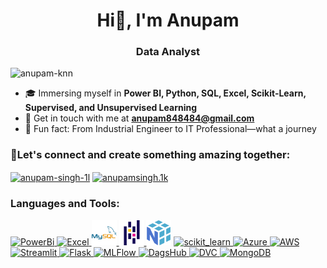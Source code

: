 <h1 align="center">Hi👋, I'm Anupam</h1>
<h3 align="center">Data Analyst</h3>

<p align="left"> <img src="https://komarev.com/ghpvc/?username=AnupamKNN&label=Profile%20views&color=blue&style=plactic" alt="anupam-knn" /></p>

- 🎓 Immersing myself in **Power BI, Python, SQL, Excel, Scikit-Learn, Supervised, and Unsupervised Learning**
- 📧 Get in touch with me at **anupam848484@gmail.com**
- 💼 Fun fact: From Industrial Engineer to IT Professional—what a journey

<h3 align="left">🌟Let's connect and create something amazing together:</h3>
<p align="left">
<a href="https://www.linkedin.com/in/anupam-singh-1l" target="blank"><img align="center" src="https://raw.githubusercontent.com/rahuldkjain/github-profile-readme-generator/master/src/images/icons/Social/linked-in-alt.svg" alt="anupam-singh-1l" height="30" width="40" /></a>
<a href="https://www.instagram.com/anupamsingh.1k" target="blank"><img align="center" src="https://raw.githubusercontent.com/rahuldkjain/github-profile-readme-generator/master/src/images/icons/Social/instagram.svg" alt="anupamsingh.1k" height="30" width="40" /></a>
</p>

<h3 align="left">Languages and Tools:</h3>
<p align="left"> <a href="https://powerbi.microsoft.com/en-au/" target="_blank" rel="noreferrer"> <img src="https://logos-world.net/wp-content/uploads/2022/02/Microsoft-Power-BI-Symbol.png" alt="PowerBi" width="40" height="40"/> </a> 
 <a href="https://www.microsoft.com/en-in/microsoft-365/excel" target="_blank" rel="noreferrer"> <img src="https://cdn1.iconfinder.com/data/icons/famous-brand-apps/100/_-04-512.png" alt="Excel" width="40" height="40"/> </a>
 <a href="https://www.mysql.com/" target="_blank" rel="noreferrer"> <img src="https://raw.githubusercontent.com/devicons/devicon/master/icons/mysql/mysql-original-wordmark.svg" alt="mysql" width="40" height="40"/> </a>
 <a href="https://pandas.pydata.org/" target="_blank" rel="noreferrer"> <img src="https://raw.githubusercontent.com/devicons/devicon/2ae2a900d2f041da66e950e4d48052658d850630/icons/pandas/pandas-original.svg" alt="pandas" width="40" height="40"/> </a>
 <a href="https://numpy.org/" target="_blank" rel="noreferrer">
  <img src="https://raw.githubusercontent.com/devicons/devicon/master/icons/numpy/numpy-original.svg" alt="numpy" width="40" height="40"/></a>
  <a href="https://git-scm.com/" target="_blank" rel="noreferrer">  <img src="https://upload.wikimedia.org/wikipedia/commons/0/05/Scikit_learn_logo_small.svg" alt="scikit_learn" width="40" height="40"/> </a>  <a href="https://www.selenium.dev" target="_blank" rel="noreferrer"> </a>
  <a href="https://azure.microsoft.com/" target="_blank" rel="noreferrer">
    <img src="https://upload.wikimedia.org/wikipedia/commons/f/fa/Microsoft_Azure.svg" alt="Azure" width="40" height="40"/>
  </a>
  <a href="https://aws.amazon.com/" target="_blank" rel="noreferrer">
    <img src="https://upload.wikimedia.org/wikipedia/commons/9/93/Amazon_Web_Services_Logo.svg" alt="AWS" width="40" height="40"/>
  </a>
  <a href="https://streamlit.io/" target="_blank" rel="noreferrer">
    <img src="https://streamlit.io/images/brand/streamlit-logo-secondary-colormark-darktext.svg" alt="Streamlit" width="40" height="40"/>
  </a>
  <a href="https://flask.palletsprojects.com/" target="_blank" rel="noreferrer">
    <img src="https://upload.wikimedia.org/wikipedia/commons/3/3c/Flask_logo.svg" alt="Flask" width="40" height="40"/>
  </a>
  <a href="https://mlflow.org/" target="_blank" rel="noreferrer">
    <img src="https://avatars.githubusercontent.com/u/45141633?s=200&v=4" alt="MLFlow" width="40" height="40"/>
  </a>
  <a href="https://dagshub.com/" target="_blank" rel="noreferrer">
    <img src="https://cdn.brandfetch.io/id0ycwXVhg/theme/light/logo.svg?c=1dxbfHSJFAPEGdCLU4o5B" alt="DagsHub" width="40" height="40"/>
  </a>
  <a href="https://dvc.org/" target="_blank" rel="noreferrer">
    <img src="https://cdn.brandfetch.io/id16tXJ5GC/w/250/h/250/theme/dark/logo.png?c=1dxbfHSJFAPEGdCLU4o5B" alt="DVC" width="40" height="40"/>
  </a>
  <a href="https://www.mongodb.com/" target="_blank" rel="noreferrer">
    <img src="https://www.svgrepo.com/show/331488/mongodb.svg" alt="MongoDB" width="40" height="40"/>
  </a>
</p>

